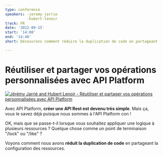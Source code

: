```yaml
---
type: conference
speakers: -jeremy-jarrie
          -hubert-lenoir
track: FR
date: '2022-09-15'
start: '14:00'
end: '14:40'
short: Découvrons comment réduire la duplication de code en partageant la configuration des resources.

---
```


# Réutiliser et partager vos opérations personnalisées avec API Platform

[![Jérémy Jarrié and Hubert Lenoir - Réutiliser et partager vos opérations personnalisées avec API Platform](https://img.youtube.com/vi/4hSOltkbMWE/0.jpg)](https://www.youtube.com/watch?v=4hSOltkbMWE&list=PL3hoUDjLa7eQfYOEmuQNG8he3AeOeWaz8&index=12)

Avec API Platform, **créer une API Rest est devenu très simple**. Mais ça, vous le savez déjà puisque nous sommes à l'API Platform con !

OK, mais que se passe-t-il lorsque vous souhaitez appliquer une logique à plusieurs ressources ? Quelque chose comme un point de terminaison "/lock" ou "/like" ?

Voyons comment nous avons **réduit la duplication de code** en partageant la configuration des ressources.









